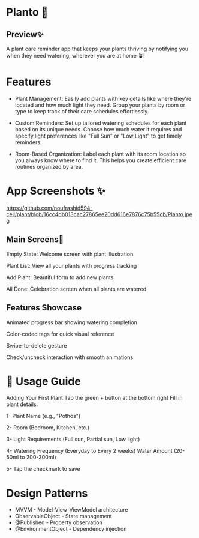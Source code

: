 
# Planto 🌱
## Preview✨
A plant care reminder app that keeps your plants thriving by notifying you when they need watering, wherever you are at home 🪴!

# Features 
- Plant Management: Easily add plants with key details like where they're located and how much light they need. Group your plants by room or type to keep track of their care schedules effortlessly.

- Custom Reminders: Set up tailored watering schedules for each plant based on its unique needs. Choose how much water it requires and specify light preferences like "Full Sun" or "Low Light" to get timely reminders.

- Room-Based Organization: Label each plant with its room location so you always know where to find it. This helps you create efficient care routines organized by area.

 
# App Screenshots ✨
https://github.com/noufrashid594-cell/plant/blob/16cc4db013cac27865ee20dd616e7876c75b55cb/Planto.jpeg


## Main Screens🌱

Empty State: Welcome screen with plant illustration

Plant List: View all your plants with progress tracking

Add Plant: Beautiful form to add new plants

All Done: Celebration screen when all plants are watered

## Features Showcase

Animated progress bar showing watering completion

Color-coded tags for quick visual reference

Swipe-to-delete gesture

Check/uncheck interaction with smooth animations

 

# 📖 Usage Guide
Adding Your First Plant
Tap the green + button at the bottom right
Fill in plant details:

1- Plant Name (e.g., "Pothos")

2- Room (Bedroom, Kitchen, etc.)

3- Light Requirements (Full sun, Partial sun, Low light)

4- Watering Frequency (Everyday to Every 2 weeks)
Water Amount (20-50ml to 200-300ml)


5- Tap the checkmark to save



# Design Patterns

- MVVM - Model-View-ViewModel architecture
- ObservableObject - State management
- @Published - Property observation
- @EnvironmentObject - Dependency injection












